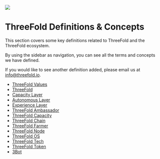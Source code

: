 ![](definitions_header.jpg)

# ThreeFold Definitions & Concepts

This section covers some key definitions related to ThreeFold and the ThreeFold ecosystem.

By using the sidebar as navigation, you can see all the terms and concepts we have defined.

If you would like to see another definition added, please email us at info@threefold.io.


- [ThreeFold Values](threefold_values.md)
- [ThreeFold](definition_threefold.md)
- [Capacity Layer](capacity_layer.md)
- [Autonomous Layer](autonomous_layer.md)
- [Experience Layer](experience_layer.md)
- [ThreeFold Ambassador](threefold_ambassador.md)
- [ThreeFold Capacity](threefold_capacity.md)
- [ThreeFold Chain](threefold_chain.md)
- [ThreeFold Farmer](threefold_farmer.md)
- [ThreeFold Node](threefold_node.md)
- [ThreeFold OS](threefold_operating_system.md)
- [ThreeFold Tech](threefold_tech.md)
- [ThreeFold Token](threefold_token.md)
- [3Bot](3bot.md)